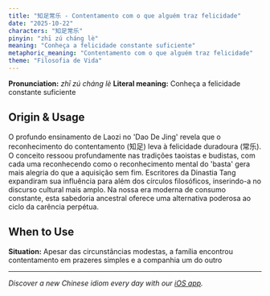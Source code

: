 ```yaml
---
title: "知足常乐 - Contentamento com o que alguém traz felicidade"
date: "2025-10-22"
characters: "知足常乐"
pinyin: "zhī zú cháng lè"
meaning: "Conheça a felicidade constante suficiente"
metaphoric_meaning: "Contentamento com o que alguém traz felicidade"
theme: "Filosofia de Vida"
---
```


**Pronunciation:** *zhī zú cháng lè*
**Literal meaning:** Conheça a felicidade constante suficiente

## Origin & Usage

O profundo ensinamento de Laozi no 'Dao De Jing' revela que o reconhecimento do contentamento (知足) leva à felicidade duradoura (常乐). O conceito ressoou profundamente nas tradições taoistas e budistas, com cada uma reconhecendo como o reconhecimento mental do 'basta' gera mais alegria do que a aquisição sem fim. Escritores da Dinastia Tang expandiram sua influência para além dos círculos filosóficos, inserindo-a no discurso cultural mais amplo. Na nossa era moderna de consumo constante, esta sabedoria ancestral oferece uma alternativa poderosa ao ciclo da carência perpétua.

## When to Use

**Situation:** Apesar das circunstâncias modestas, a família encontrou contentamento em prazeres simples e a companhia um do outro

---

*Discover a new Chinese idiom every day with our [iOS app](https://apps.apple.com/us/app/daily-chinese-idioms/id6740611324).*
